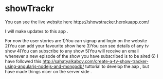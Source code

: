 # showTrackr

You can see the live website here https://showstracker.herokuapp.com/

I will make updates to this app . 

For now the user stories are 
1)You can signup and login on the website
2)You can add your favourite show here
3)You can see details of any tv show 
4)You can subscribe to any show
5)You will receive an email whenever a new episode of the show you have subscribed is to be aired
6) I have followed this http://sahatyalkabov.com/create-a-tv-show-tracker-using-angularjs-nodejs-and-mongodb/ tuttorial to develop the aap 
, but have made things nicer on the server side .
